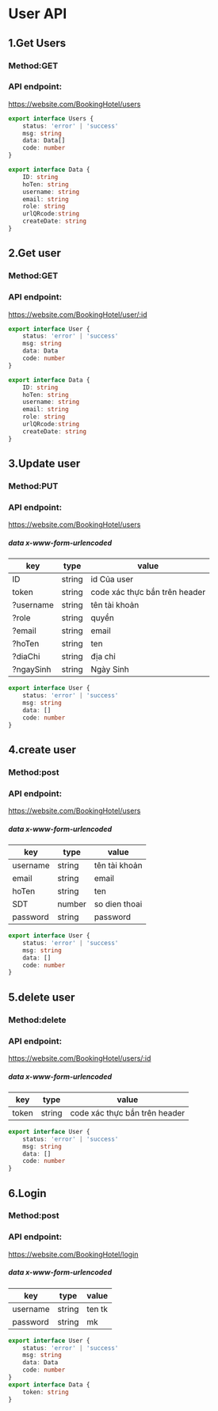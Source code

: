 # User API

## 1.Get Users

### Method:GET

### API endpoint:

https://website.com/BookingHotel/users


````ts
export interface Users {
    status: 'error' | 'success'
    msg: string
    data: Data[]
    code: number
}

export interface Data {
    ID: string
    hoTen: string
    username: string
    email: string
    role: string
    urlQRcode:string
    createDate: string
}
````

## 2.Get user

### Method:GET

### API endpoint:

https://website.com/BookingHotel/user/:id



````ts
export interface User {
    status: 'error' | 'success'
    msg: string
    data: Data
    code: number
}

export interface Data {
    ID: string
    hoTen: string
    username: string
    email: string
    role: string
    urlQRcode:string
    createDate: string
}
````

## 3.Update user

### Method:PUT

### API endpoint:

https://website.com/BookingHotel/users


##### data x-www-form-urlencoded

key | type | value
--- | --- | ---
ID | string | id Của user
token | string | code xác thực bắn trên header
?username | string | tên tài khoản
?role | string | quyền
?email | string | email
?hoTen | string | ten
?diaChi | string | địa chỉ
?ngaySinh | string | Ngày Sinh


````ts
export interface User {
    status: 'error' | 'success'
    msg: string
    data: []
    code: number
}
````
## 4.create user

### Method:post

### API endpoint:

https://website.com/BookingHotel/users


##### data x-www-form-urlencoded

key | type | value
--- | --- | ---
username | string | tên tài khoản
email | string | email
hoTen | string | ten
SDT | number | so dien thoai
password | string | password


````ts
export interface User {
    status: 'error' | 'success'
    msg: string
    data: []
    code: number
}
````
## 5.delete user

### Method:delete

### API endpoint:

https://website.com/BookingHotel/users/:id


##### data x-www-form-urlencoded

key | type | value
--- | --- | ---
token | string | code xác thực bắn trên header



````ts
export interface User {
    status: 'error' | 'success'
    msg: string
    data: []
    code: number
}
````
## 6.Login

### Method:post

### API endpoint:

https://website.com/BookingHotel/login


##### data x-www-form-urlencoded

key | type | value
--- | --- | ---
username | string | ten tk
password | string | mk



````ts
export interface User {
    status: 'error' | 'success'
    msg: string
    data: Data
    code: number
}
export interface Data {
    token: string
}
````